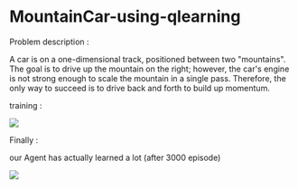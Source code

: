 # MountainCar-using-qlearning

Problem description : 

A car is on a one-dimensional track, positioned between two "mountains". The goal is to drive up the mountain on the right; however, the car's engine is not strong enough to scale the mountain in a single pass. Therefore, the only way to succeed is to drive back and forth to build up momentum.


training :

![](https://raw.githubusercontent.com/zackq88/MountainCar-using-qlearning-/main/.train.gif)






Finally :


our Agent has actually learned a lot (after 3000 episode)

![](https://raw.githubusercontent.com/zackq88/MountainCar-using-qlearning-/main/.solution.gif)

